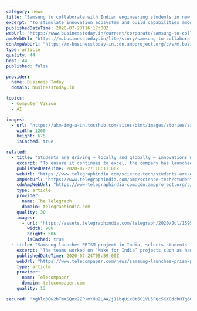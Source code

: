 ```yaml
---
category: news
title: "Samsung to collaborate with Indian engineering students in new age tech"
excerpt: "To stimulate innovation ecosystem and build capabilities among students that meet industry needs, Samsung India has launched an industry-academia program that will involve engineering students and faculty to work with its research and development (R&D) team."
publishedDateTime: 2020-07-23T16:17:00Z
webUrl: "https://www.businesstoday.in/current/corporate/samsung-to-collaborate-with-indian-engineering-students-in-new-age-tech/story/410859.html"
ampWebUrl: "https://m.businesstoday.in/lite/story/samsung-to-collaborate-with-indian-engineering-students-in-new-age-tech/1/410859.html"
cdnAmpWebUrl: "https://m-businesstoday-in.cdn.ampproject.org/c/s/m.businesstoday.in/lite/story/samsung-to-collaborate-with-indian-engineering-students-in-new-age-tech/1/410859.html"
type: article
quality: 44
heat: 44
published: false

provider:
  name: Business Today
  domain: businesstoday.in

topics:
  - Computer Vision
  - AI

images:
  - url: "https://akm-img-a-in.tosshub.com/sites/btmt/images/stories/samsung_505_092719013725_230720093902.jpg?size=1200:675"
    width: 1200
    height: 675
    isCached: true

related:
  - title: "Students are driving — locally and globally — innovations with Samsung’s new programme called PRISM"
    excerpt: "To ensure it continues to excel, the company has launched a unique industry-academia programme called Samsung PRISM — Preparing and Inspiring Student Minds — to stimulate the Indian innovation ecosystem,"
    publishedDateTime: 2020-07-27T10:11:00Z
    webUrl: "https://www.telegraphindia.com/science-tech/students-are-driving-locally-and-globally-innovations-with-samsungs-new-programme-called-prism/cid/1787473"
    ampWebUrl: "https://www.telegraphindia.com/amp/science-tech/students-are-driving-locally-and-globally-innovations-with-samsungs-new-programme-called-prism/cid/1787473"
    cdnAmpWebUrl: "https://www-telegraphindia-com.cdn.ampproject.org/c/s/www.telegraphindia.com/amp/science-tech/students-are-driving-locally-and-globally-innovations-with-samsungs-new-programme-called-prism/cid/1787473"
    type: article
    provider:
      name: The Telegraph
      domain: telegraphindia.com
    quality: 30
    images:
      - url: "https://assets.telegraphindia.com/telegraph/2020/Jul/1595841706_img_1859.jpg"
        width: 900
        height: 506
        isCached: true
  - title: "Samsung launches PRISM project in India, selects students for AI, IoT, 5G research"
    excerpt: "The teams worked on ‘Make for India’ projects such as handwriting recognition for Indian languages and AI-based Indian language translation. Some teams worked on research projects such as intelligent navigation via in-home object recognition and ..."
    publishedDateTime: 2020-07-24T05:59:00Z
    webUrl: "https://www.telecompaper.com/news/samsung-launches-prism-project-in-india-selects-students-for-ai-iot-5g-research--1347788"
    type: article
    provider:
      name: Telecompaper
      domain: telecompaper.com
    quality: 13

secured: "Xghlq3Gw2bTmXSQnx2ZP+mYUuZLAA/j11bqUixQt6C1VL5FQc5KX0dchHTg66U/bfMUkS21H5j25Cr3mFmWImY9buSHzsfpypdbRSFc7702WqmdIm2mria3mTycOW826iHxq9eAGkNJTtA7cQnw1PWyep46sk93OoklFhO0FJNt3fjLng9LO7IHgoSK3ZU+VYRjrFVPztZKlJXC/ZOQJkH2Q4dWcsjuGJ4TIAyItThhlR2cFHSdEfCDXL+c8h4P4BopgC9MBc4a+I6PVks5a99Li+SQoDZVZDBe2J4wVSu62rXYuqedI0xudlwWTLlIGkzMbTI7wiBd6e2GNPR/RAw==;1JPhmeNUubbfelE7tpeoAg=="
---
```


